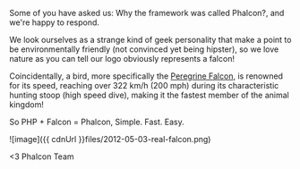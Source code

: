 Some of you have asked us: Why the framework was called Phalcon?, and we're happy to respond.

We look ourselves as a strange kind of geek personality that make a point to be environmentally friendly (not convinced yet being hipster), so we love nature as you can tell our logo obviously represents a falcon! 

Coincidentally, a bird, more specifically the [Peregrine Falcon](http://en.wikipedia.org/wiki/Peregrine_Falcon), is renowned for its speed, reaching over 322 km/h (200 mph) during its characteristic hunting stoop (high speed dive), making it the fastest member of the animal kingdom!

So PHP + Falcon = Phalcon, Simple. Fast. Easy.

![image]({{ cdnUrl }}files/2012-05-03-real-falcon.png)

<3 Phalcon Team